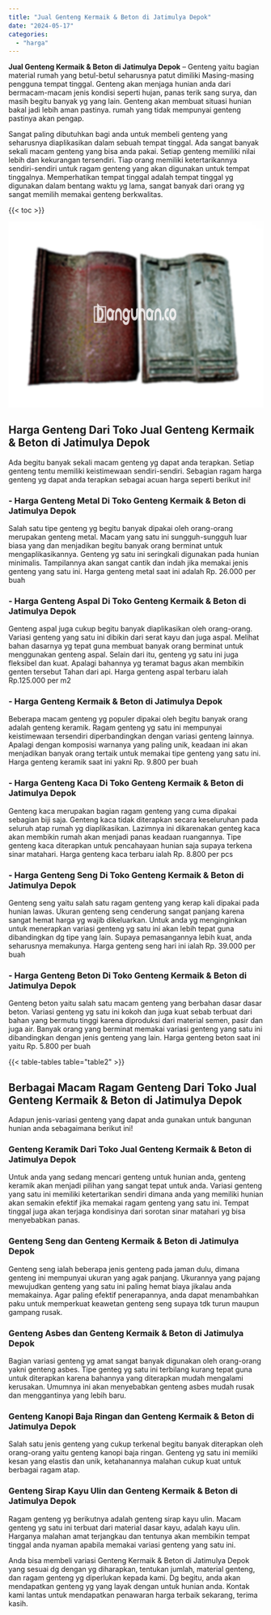 ```yaml
---
title: "Jual Genteng Kermaik & Beton di Jatimulya Depok"
date: "2024-05-17"
categories: 
  - "harga"
---
```


**Jual Genteng Kermaik & Beton di Jatimulya Depok** – Genteng yaitu bagian material rumah yang betul-betul seharusnya patut dimiliki Masing-masing pengguna tempat tinggal. Genteng akan menjaga hunian anda dari bermacam-macam jenis kondisi seperti hujan, panas terik sang surya, dan masih begitu banyak yg yang lain. Genteng akan membuat situasi hunian bakal jadi lebih aman pastinya. rumah yang tidak mempunyai genteng pastinya akan pengap.

Sangat paling dibutuhkan bagi anda untuk membeli genteng yang seharusnya diaplikasikan dalam sebuah tempat tinggal. Ada sangat banyak sekali macam genteng yang bisa anda pakai. Setiap genteng memiliki nilai lebih dan kekurangan tersendiri. Tiap orang memiliki ketertarikannya sendiri-sendiri untuk ragam genteng yang akan digunakan untuk tempat tinggalnya. Memperhatikan tempat tinggal adalah tempat tinggal yg digunakan dalam bentang waktu yg lama, sangat banyak dari orang yg sangat memilih memakai genteng berkwalitas.

{{< toc >}}

![Jual Genteng Kermaik & Beton di Jatimulya Depok](/images/genteng-minimalis-murah18.png)

## Harga Genteng Dari Toko Jual Genteng Kermaik & Beton di Jatimulya Depok

Ada begitu banyak sekali macam genteng yg dapat anda terapkan. Setiap genteng tentu memiliki keistimewaan sendiri-sendiri. Sebagian ragam harga genteng yg dapat anda terapkan sebagai acuan harga seperti berikut ini!

### \- Harga Genteng Metal Di Toko Genteng Kermaik & Beton di Jatimulya Depok

Salah satu tipe genteng yg begitu banyak dipakai oleh orang-orang merupakan genteng metal. Macam yang satu ini sungguh-sungguh luar biasa yang dan menjadikan begitu banyak orang berminat untuk mengaplikasikannya. Genteng yg satu ini seringkali digunakan pada hunian minimalis. Tampilannya akan sangat cantik dan indah jika memakai jenis genteng yang satu ini. Harga genteng metal saat ini adalah Rp. 26.000 per buah

### \- Harga Genteng Aspal Di Toko Genteng Kermaik & Beton di Jatimulya Depok

Genteng aspal juga cukup begitu banyak diaplikasikan oleh orang-orang. Variasi genteng yang satu ini dibikin dari serat kayu dan juga aspal. Melihat bahan dasarnya yg tepat guna membuat banyak orang berminat untuk menggunakan genteng aspal. Selain dari itu, genteng yg satu ini juga fleksibel dan kuat. Apalagi bahannya yg teramat bagus akan membikin genten tersebut Tahan dari api. Harga genteng aspal terbaru ialah Rp.125.000 per m2

### \- Harga Genteng Kermaik & Beton di Jatimulya Depok

Beberapa macam genteng yg populer dipakai oleh begitu banyak orang adalah genteng keramik. Ragam genteng yg satu ini mempunyai keistimewaan tersendiri diperbandingkan dengan variasi genteng lainnya. Apalagi dengan komposisi warnanya yang paling unik, keadaan ini akan menjadikan banyak orang tertaik untuk memakai tipe genteng yang satu ini. Harga genteng keramik saat ini yakni Rp. 9.800 per buah

### \- Harga Genteng Kaca Di Toko Genteng Kermaik & Beton di Jatimulya Depok

Genteng kaca merupakan bagian ragam genteng yang cuma dipakai sebagian biji saja. Genteng kaca tidak diterapkan secara keseluruhan pada seluruh atap rumah yg diaplikasikan. Lazimnya ini dikarenakan genteg kaca akan membikin rumah akan menjadi panas keadaan ruangannya. Tipe genteng kaca diterapkan untuk pencahayaan hunian saja supaya terkena sinar matahari. Harga genteng kaca terbaru ialah Rp. 8.800 per pcs

### \- Harga Genteng Seng Di Toko Genteng Kermaik & Beton di Jatimulya Depok

Genteng seng yaitu salah satu ragam genteng yang kerap kali dipakai pada hunian lawas. Ukuran genteng seng cenderung sangat panjang karena sangat hemat harga yg wajib dikeluarkan. Untuk anda yg menginginkan untuk menerapkan variasi genteng yg satu ini akan lebih tepat guna dibandingkan dg tipe yang lain. Supaya pemasangannya lebih kuat, anda seharusnya memakunya. Harga genteng seng hari ini ialah Rp. 39.000 per buah

### \- Harga Genteng Beton Di Toko Genteng Kermaik & Beton di Jatimulya Depok

Genteng beton yaitu salah satu macam genteng yang berbahan dasar dasar beton. Variasi genteng yg satu ini kokoh dan juga kuat sebab terbuat dari bahan yang bermutu tinggi karena diproduksi dari material semen, pasir dan juga air. Banyak orang yang berminat memakai variasi genteng yang satu ini dibandingkan dengan jenis genteng yang lain. Harga genteng beton saat ini yaitu Rp. 5.800 per buah

{{< table-tables table="table2" >}}

## Berbagai Macam Ragam Genteng Dari Toko Jual Genteng Kermaik & Beton di Jatimulya Depok

Adapun jenis-variasi genteng yang dapat anda gunakan untuk bangunan hunian anda sebagaimana berikut ini!

### Genteng Keramik Dari Toko Jual Genteng Kermaik & Beton di Jatimulya Depok

Untuk anda yang sedang mencari genteng untuk hunian anda, genteng keramik akan menjadi pilihan yang sangat tepat untuk anda. Variasi genteng yang satu ini memiliki ketertarikan sendiri dimana anda yang memiliki hunian akan semakin efektif jika memakai ragam genteng yang satu ini. Tempat tinggal juga akan terjaga kondisinya dari sorotan sinar matahari yg bisa menyebabkan panas.

### Genteng Seng dan Genteng Kermaik & Beton di Jatimulya Depok

Genteng seng ialah beberapa jenis genteng pada jaman dulu, dimana genteng ini mempunyai ukuran yang agak panjang. Ukurannya yang pajang mewujudkan genteng yang satu ini paling hemat biaya jikalau anda memakainya. Agar paling efektif penerapannya, anda dapat menambahkan paku untuk memperkuat keawetan genteng seng supaya tdk turun maupun gampang rusak.

### Genteng Asbes dan Genteng Kermaik & Beton di Jatimulya Depok

Bagian variasi genteng yg amat sangat banyak digunakan oleh orang-orang yakni genteng asbes. Tipe genteg yg satu ini terbilang kurang tepat guna untuk diterapkan karena bahannya yang diterapkan mudah mengalami kerusakan. Umumnya ini akan menyebabkan genteng asbes mudah rusak dan menggantinya yang lebih baru.

### Genteng Kanopi Baja Ringan dan Genteng Kermaik & Beton di Jatimulya Depok

Salah satu jenis genteng yang cukup terkenal begitu banyak diterapkan oleh orang-orang yaitu genteng kanopi baja ringan. Genteng yg satu ini memiiki kesan yang elastis dan unik, ketahanannya malahan cukup kuat untuk berbagai ragam atap.

### Genteng Sirap Kayu Ulin dan Genteng Kermaik & Beton di Jatimulya Depok

Ragam genteng yg berikutnya adalah genteng sirap kayu ulin. Macam genteng yg satu ini terbuat dari material dasar kayu, adalah kayu ulin. Harganya malahan amat terjangkau dan tentunya akan membikin tempat tinggal anda nyaman apabila memakai variasi genteng yang satu ini.

Anda bisa membeli variasi Genteng Kermaik & Beton di Jatimulya Depok yang sesuai dg dengan yg diharapkan, tentukan jumlah, material genteng, dan ragam genteng yg diperlukan kepada kami. Dg begitu, anda akan mendapatkan genteng yg yang layak dengan untuk hunian anda. Kontak kami lantas untuk mendapatkan penawaran harga terbaik sekarang, terima kasih.
